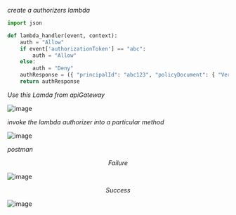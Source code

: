 
_create a authorizers lambda_

```py
import json

def lambda_handler(event, context):
    auth = "Allow"
    if event['authorizationToken'] == "abc":
        auth = "Allow"
    else:
        auth = "Deny"
    authResponse = ({ "principalId": "abc123", "policyDocument": { "Version": "2012-10-17", "Statement": [{"Action": "execute-api:Invoke", "Resource": ["arn:aws:execute-api:ap-southeast-1:676487226531:1amc9gsy2g/prod/POST/presignedpreurl", "arn:aws:execute-api:ap-southeast-1:676487226531:1amc9gsy2g/prod/POST/presignedpost"], "Effect": auth}] }})
    return authResponse
```

_Use this Lamda from apiGateway_

![image](https://user-images.githubusercontent.com/57703276/204745229-804ed2c0-434a-4147-ba61-1bc2a9a033d9.png)

_invoke the lambda authorizer into a particular method_

![image](https://user-images.githubusercontent.com/57703276/204745521-7ec964f5-33f1-4d94-98e3-9f6d121642cf.png)

_postman_

$$ Failure $$

![image](https://user-images.githubusercontent.com/57703276/204745909-531977b0-4fe4-43c9-a41d-62efcf556c93.png)


$$ Success $$

![image](https://user-images.githubusercontent.com/57703276/204746316-f5b9b4a3-56a4-4865-a0b5-4ca73bfc2f3e.png)
